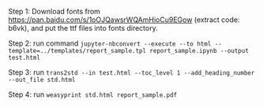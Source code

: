 Step 1: Download fonts from https://pan.baidu.com/s/1oOJQawsrWQAmHioCu9EGow (extract code: b6vk), and put the ttf files into fonts directory.

Step 2: run command `jupyter-nbconvert --execute --to html --template=../templates/report_sample.tpl report_sample.ipynb --output test.html`

Step 3: run `trans2std --in test.html --toc_level 1 --add_heading_number --out_file std.html`

Step 4: run `weasyprint std.html report_sample.pdf`

